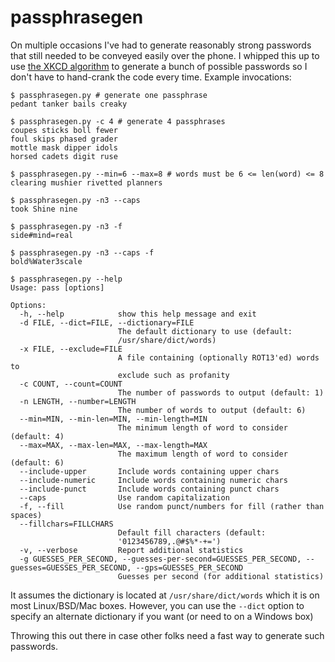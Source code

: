 # passphrasegen

On multiple occasions I've had to generate reasonably strong passwords that still needed to be conveyed easily over the phone.  I whipped this up to use [the XKCD algorithm](https://xkcd.com/936/) to generate a bunch of possible passwords so I don't have to hand-crank the code every time.  Example invocations:

```
$ passphrasegen.py # generate one passphrase
pedant tanker bails creaky

$ passphrasegen.py -c 4 # generate 4 passphrases
coupes sticks boll fewer
foul skips phased grader
mottle mask dipper idols
horsed cadets digit ruse

$ passphrasegen.py --min=6 --max=8 # words must be 6 <= len(word) <= 8
clearing mushier rivetted planners

$ passphrasegen.py -n3 --caps
took Shine nine

$ passphrasegen.py -n3 -f
side#mind=real

$ passphrasegen.py -n3 --caps -f
bold%Water3scale

$ passphrasegen.py --help
Usage: pass [options]

Options:
  -h, --help            show this help message and exit
  -d FILE, --dict=FILE, --dictionary=FILE
                        The default dictionary to use (default:
                        /usr/share/dict/words)
  -x FILE, --exclude=FILE
                        A file containing (optionally ROT13'ed) words to
                        exclude such as profanity
  -c COUNT, --count=COUNT
                        The number of passwords to output (default: 1)
  -n LENGTH, --number=LENGTH
                        The number of words to output (default: 6)
  --min=MIN, --min-len=MIN, --min-length=MIN
                        The minimum length of word to consider (default: 4)
  --max=MAX, --max-len=MAX, --max-length=MAX
                        The maximum length of word to consider (default: 6)
  --include-upper       Include words containing upper chars
  --include-numeric     Include words containing numeric chars
  --include-punct       Include words containing punct chars
  --caps                Use random capitalization
  -f, --fill            Use random punct/numbers for fill (rather than spaces)
  --fillchars=FILLCHARS
                        Default fill characters (default:
                        '0123456789,.@#$%*-+=')
  -v, --verbose         Report additional statistics
  -g GUESSES_PER_SECOND, --guesses-per-second=GUESSES_PER_SECOND, --guesses=GUESSES_PER_SECOND, --gps=GUESSES_PER_SECOND
                        Guesses per second (for additional statistics)
```

It assumes the dictionary is located at `/usr/share/dict/words` which it is on most Linux/BSD/Mac boxes.
However, you can use the `--dict` option to specify an alternate dictionary if you want (or need to on a Windows box)

Throwing this out there in case other folks need a fast way to generate such passwords.

